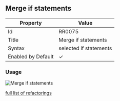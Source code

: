 ## Merge if statements

| Property | Value |
| -------- | ----- |
| Id | RR0075 |
| Title | Merge if statements |
| Syntax | selected if statements |
| Enabled by Default | &#x2713; |

### Usage

![Merge if statements](../../images/refactorings/MergeIfStatements.png)

[full list of refactorings](Refactorings.md)